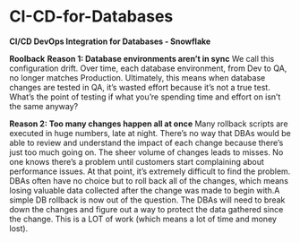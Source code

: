 

# CI-CD-for-Databases
**CI/CD DevOps Integration for Databases - Snowflake**







**Roolback**
**Reason 1: Database environments aren’t in sync**
We call this configuration drift. Over time, each database environment, from Dev to QA, no longer matches Production. Ultimately, this means when database changes are tested in QA, it’s wasted effort because it’s not a true test. What’s the point of testing if what you’re spending time and effort on isn’t the same anyway?

**Reason 2: Too many changes happen all at once**
Many rollback scripts are executed in huge numbers, late at night. There’s no way that DBAs would be able to review and understand the impact of each change because there’s just too much going on. The sheer volume of changes leads to misses. No one knows there’s a problem until customers start complaining about performance issues. At that point, it’s extremely difficult to find the problem. DBAs often have no choice but to roll back all of the changes, which means losing valuable data collected after the change was made to begin with.A simple DB rollback is now out of the question. The DBAs will need to break down the changes and figure out a way to protect the data gathered since the change. This is a LOT of work (which means a lot of time and money lost).

